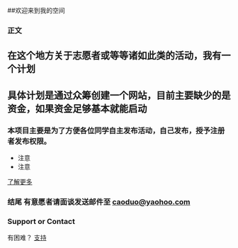 ##欢迎来到我的空间



### 正文



## 在这个地方关于志愿者或等等诸如此类的活动，我有一个计划
## 具体计划是通过众筹创建一个网站，目前主要缺少的是资金，如果资金足够基本就能启动
### 本项目主要是为了方便各位同学自主发布活动，自己发布，授予注册者发布权限。

- 注意
- 注意

[了解更多](http://shang.qq.com/wpa/qunwpa?idkey=52626b93a3814a6831811d19e0182cf42f5a41b6ec09a179dec3b4790f77cbd6)


### 结尾  有意愿者请面谈发送邮件至  caoduo@yaohoo.com


### Support or Contact

有困难？ [支持](http://includelove.mikecrm.com/DgHKtsr) 
